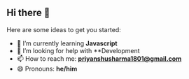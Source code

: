 ## Hi there 👋

Here are some ideas to get you started:

- 🌱 I’m currently learning **Javascript**
- 🤔 I’m looking for help with **Development
- 📫 How to reach me: **priyanshusharma1801@gmail.com**
- 😄 Pronouns: **he/him**
